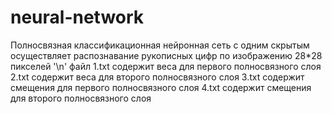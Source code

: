 # neural-network
Полносвязная классификационная нейронная сеть с одним скрытым осуществляет распознавание рукописных цифр по изображению 28*28 пикселей '\n'
файл 1.txt содержит веса для первого полносвязного слоя
2.txt содержит веса для второго полносвязного слоя
3.txt содержит смещения для первого полносвязного слоя
4.txt содержит смещения для второго полносвязного слоя
